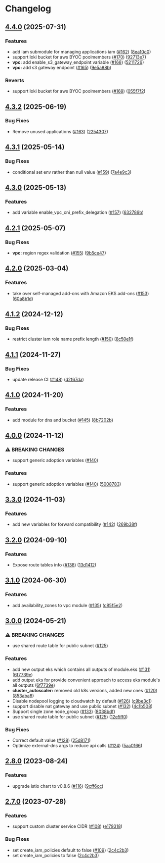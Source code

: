 # Changelog

## [4.4.0](https://github.com/streamnative/terraform-aws-cloud/compare/v4.3.2...v4.4.0) (2025-07-31)


### Features

* add iam submodule for managing applications iam ([#162](https://github.com/streamnative/terraform-aws-cloud/issues/162)) ([8ea10c0](https://github.com/streamnative/terraform-aws-cloud/commit/8ea10c0e4d4d9d2e5176048c3899c5155f7c6c1a))
* support loki bucket for aws BYOC poolmembers  ([#170](https://github.com/streamnative/terraform-aws-cloud/issues/170)) ([92713e7](https://github.com/streamnative/terraform-aws-cloud/commit/92713e7805b6e66aab0d825e7fea51c2466c3a9a))
* **vpc:** add enable_s3_gateway_endpoint variable ([#168](https://github.com/streamnative/terraform-aws-cloud/issues/168)) ([5211726](https://github.com/streamnative/terraform-aws-cloud/commit/52117262556d3d882a42157a99fc212a3bf0e799))
* **vpc:** add s3 gateway endpoint ([#165](https://github.com/streamnative/terraform-aws-cloud/issues/165)) ([9e5a88b](https://github.com/streamnative/terraform-aws-cloud/commit/9e5a88b6c641354301a12498f0ac23dd4957162b))


### Reverts

* support loki bucket for aws BYOC poolmembers ([#169](https://github.com/streamnative/terraform-aws-cloud/issues/169)) ([055f7f2](https://github.com/streamnative/terraform-aws-cloud/commit/055f7f2a6e54de142ed976f4284fe87200b16e10))

## [4.3.2](https://github.com/streamnative/terraform-aws-cloud/compare/v4.3.1...v4.3.2) (2025-06-19)


### Bug Fixes

* Remove unused applications ([#163](https://github.com/streamnative/terraform-aws-cloud/issues/163)) ([2254307](https://github.com/streamnative/terraform-aws-cloud/commit/2254307595ca1d514073aa6f89e105df6a00603a))

## [4.3.1](https://github.com/streamnative/terraform-aws-cloud/compare/v4.3.0...v4.3.1) (2025-05-14)


### Bug Fixes

* conditional set env rather than null value ([#159](https://github.com/streamnative/terraform-aws-cloud/issues/159)) ([7a4e9c3](https://github.com/streamnative/terraform-aws-cloud/commit/7a4e9c326a266289b30f2fbfd4005cb938fd84a5))

## [4.3.0](https://github.com/streamnative/terraform-aws-cloud/compare/v4.2.1...v4.3.0) (2025-05-13)


### Features

* add variable enable_vpc_cni_prefix_delegation ([#157](https://github.com/streamnative/terraform-aws-cloud/issues/157)) ([632789b](https://github.com/streamnative/terraform-aws-cloud/commit/632789bf9edd7a584d08c748e268463b78baa902))

## [4.2.1](https://github.com/streamnative/terraform-aws-cloud/compare/v4.2.0...v4.2.1) (2025-05-07)


### Bug Fixes

* **vpc:** region regex validation ([#155](https://github.com/streamnative/terraform-aws-cloud/issues/155)) ([9b5ce47](https://github.com/streamnative/terraform-aws-cloud/commit/9b5ce47e533642fa282554910384fab7af2665de))

## [4.2.0](https://github.com/streamnative/terraform-aws-cloud/compare/v4.1.2...v4.2.0) (2025-03-04)


### Features

* take over self-managed add-ons with Amazon EKS add-ons ([#153](https://github.com/streamnative/terraform-aws-cloud/issues/153)) ([60a8b1d](https://github.com/streamnative/terraform-aws-cloud/commit/60a8b1d0a83d03addb664477a6b32c353187d3c9))

## [4.1.2](https://github.com/streamnative/terraform-aws-cloud/compare/v4.1.1...v4.1.2) (2024-12-12)


### Bug Fixes

* restrict cluster iam role name prefix length ([#150](https://github.com/streamnative/terraform-aws-cloud/issues/150)) ([8c50e1f](https://github.com/streamnative/terraform-aws-cloud/commit/8c50e1fb9f4e971c924549db4226e1c106e81c27))

## [4.1.1](https://github.com/streamnative/terraform-aws-cloud/compare/v4.1.0...v4.1.1) (2024-11-27)


### Bug Fixes

* update release CI ([#148](https://github.com/streamnative/terraform-aws-cloud/issues/148)) ([d2f67da](https://github.com/streamnative/terraform-aws-cloud/commit/d2f67da974035398a8cc6a00ad2c3e4f552cbad9))

## [4.1.0](https://github.com/streamnative/terraform-aws-cloud/compare/v4.0.0...v4.1.0) (2024-11-20)


### Features

* add module for dns and bucket ([#145](https://github.com/streamnative/terraform-aws-cloud/issues/145)) ([8b7202b](https://github.com/streamnative/terraform-aws-cloud/commit/8b7202b17bb7abe4e0f84e7785efbe1fa4c42635))

## [4.0.0](https://github.com/streamnative/terraform-aws-cloud/compare/v3.3.0...v4.0.0) (2024-11-12)


### ⚠ BREAKING CHANGES

* support generic adoption variables ([#140](https://github.com/streamnative/terraform-aws-cloud/issues/140))

### Features

* support generic adoption variables ([#140](https://github.com/streamnative/terraform-aws-cloud/issues/140)) ([5008783](https://github.com/streamnative/terraform-aws-cloud/commit/5008783e9a3d856d9e16309c73aa5930479389f0))

## [3.3.0](https://github.com/streamnative/terraform-aws-cloud/compare/v3.2.0...v3.3.0) (2024-11-03)


### Features

* add new variables for forward compatibility ([#142](https://github.com/streamnative/terraform-aws-cloud/issues/142)) ([269b38f](https://github.com/streamnative/terraform-aws-cloud/commit/269b38fbc31e9464921ddf046629fb4ccaee7c4c))

## [3.2.0](https://github.com/streamnative/terraform-aws-cloud/compare/v3.1.0...v3.2.0) (2024-09-10)


### Features

* Expose route tables info ([#138](https://github.com/streamnative/terraform-aws-cloud/issues/138)) ([13d1412](https://github.com/streamnative/terraform-aws-cloud/commit/13d141209539f4ef25eae9f87284eba0c0397170))

## [3.1.0](https://github.com/streamnative/terraform-aws-cloud/compare/v3.0.0...v3.1.0) (2024-06-30)


### Features

* add availability_zones to vpc module ([#135](https://github.com/streamnative/terraform-aws-cloud/issues/135)) ([c85f5e2](https://github.com/streamnative/terraform-aws-cloud/commit/c85f5e2b737d12543262b6502ac01576879d6113))

## [3.0.0](https://github.com/streamnative/terraform-aws-cloud/compare/v2.8.0...v3.0.0) (2024-05-21)


### ⚠ BREAKING CHANGES

* use shared route table for public subnet ([#125](https://github.com/streamnative/terraform-aws-cloud/issues/125))

### Features

* add new output eks which contains all outputs of module.eks ([#131](https://github.com/streamnative/terraform-aws-cloud/issues/131)) ([6f7739e](https://github.com/streamnative/terraform-aws-cloud/commit/6f7739eb8d41f6dfb971cc2eee6f7c9713977432))
* add output eks for provide convenient approach to access eks module's all outputs ([6f7739e](https://github.com/streamnative/terraform-aws-cloud/commit/6f7739eb8d41f6dfb971cc2eee6f7c9713977432))
* **cluster_autoscaler:** removed old k8s versions, added new ones ([#120](https://github.com/streamnative/terraform-aws-cloud/issues/120)) ([853aba8](https://github.com/streamnative/terraform-aws-cloud/commit/853aba86bd144b3462947f02ce83513569cd67af))
* Disable nodepool logging to cloudwatch by default ([#126](https://github.com/streamnative/terraform-aws-cloud/issues/126)) ([c9be3c1](https://github.com/streamnative/terraform-aws-cloud/commit/c9be3c188be0ab67927c799b52c1d88e6f3bb1e6))
* support disable nat gateway and use public subnet ([#132](https://github.com/streamnative/terraform-aws-cloud/issues/132)) ([4c1b508](https://github.com/streamnative/terraform-aws-cloud/commit/4c1b508055a51ab9a8df3efd92785a6ac9c95736))
* Support single zone node_group ([#133](https://github.com/streamnative/terraform-aws-cloud/issues/133)) ([8038bdf](https://github.com/streamnative/terraform-aws-cloud/commit/8038bdf08874221ac2778253148a97bd0c04aa8c))
* use shared route table for public subnet ([#125](https://github.com/streamnative/terraform-aws-cloud/issues/125)) ([12e5ff0](https://github.com/streamnative/terraform-aws-cloud/commit/12e5ff074f4dfb03d8804ccfdc6adbaa55198400))


### Bug Fixes

* Correct default value ([#128](https://github.com/streamnative/terraform-aws-cloud/issues/128)) ([25d8171](https://github.com/streamnative/terraform-aws-cloud/commit/25d8171ff57a4bb83d697c718289b12cb3030b6a))
* Optimize external-dns args to reduce api calls ([#124](https://github.com/streamnative/terraform-aws-cloud/issues/124)) ([5aa0166](https://github.com/streamnative/terraform-aws-cloud/commit/5aa01668a2735698d7ede1e31354e11529fe0710))

## [2.8.0](https://github.com/streamnative/terraform-aws-cloud/compare/v2.7.0...v2.8.0) (2023-08-24)


### Features

* upgrade istio chart to v0.8.6 ([#116](https://github.com/streamnative/terraform-aws-cloud/issues/116)) ([9cff6cc](https://github.com/streamnative/terraform-aws-cloud/commit/9cff6ccc5e5af0d9bb4814eb9fbe2d1e7bf02ece))

## [2.7.0](https://github.com/streamnative/terraform-aws-cloud/compare/v2.6.0...v2.7.0) (2023-07-28)


### Features

* support custom cluster service CIDR ([#108](https://github.com/streamnative/terraform-aws-cloud/issues/108)) ([e179318](https://github.com/streamnative/terraform-aws-cloud/commit/e17931884a4b1d6795621f8b9a61d3b4e79bef2f))


### Bug Fixes

* set create_iam_policies default to false ([#109](https://github.com/streamnative/terraform-aws-cloud/issues/109)) ([2c4c2b3](https://github.com/streamnative/terraform-aws-cloud/commit/2c4c2b3842b16e884f1bb41b8b66aec0addc6812))
* set create_iam_policies to false ([2c4c2b3](https://github.com/streamnative/terraform-aws-cloud/commit/2c4c2b3842b16e884f1bb41b8b66aec0addc6812))
